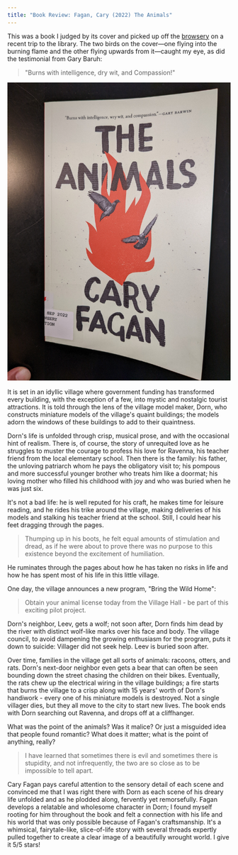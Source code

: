 ```yaml
---
title: "Book Review: Fagan, Cary (2022) The Animals"
---
```


This was a book I judged by its cover and picked up off the [browsery](https://torontopubliclibrary.typepad.com/north-york-central-blog/2012/05/what-is-a-browsery.html#:~:text=You%20may%20wonder%2C%20what%20is,CDs%20and%20DVDs%20and%20magazines.) on a recent trip to the library. The two birds on the cover&mdash;one flying into the burning flame and the other flying upwards from it&mdash;caught my eye, as did the testimonial from Gary Baruh: 

> "Burns with intelligence, dry wit, and Compassion!"
 
![Book Cover of The Animals](../images/the-animals.jpg)


It is set in an idyllic village where government funding has transformed every building, with the exception of a few, into mystic and nostalgic tourist attractions. It is told through the lens of the village model maker, Dorn, who constructs miniature models of the village's quaint buildings; the models adorn the windows of these buildings to add to their quaintness. 

Dorn's life is unfolded through crisp, musical prose, and with the occasional hint of realism. There is, of course, the story of unrequited love as he struggles to muster the courage to profess his love for Ravenna, his teacher friend from the local elementary school. Then there is the family: his father, the unloving patriarch whom he pays the obligatory visit to; his pompous and more successful younger brother who treats him like a doormat; his loving mother who filled his childhood with joy and who was buried when he was just six. 

It's not a bad life: he is well reputed for his craft, he makes time for leisure reading, and he rides his trike around the village, making deliveries of his models and stalking his teacher friend at the school. Still, I could hear his feet dragging through the pages. 

> Thumping up in his boots, he felt equal amounts of stimulation and dread, as if he were about to prove there was no purpose to this existence beyond the excitement of humiliation. 

He ruminates through the pages about how he has taken no risks in life and how he has spent most of his life in this little village. 

One day, the village announces a new program, "Bring the Wild Home": 

> Obtain your animal license today from the Village Hall - be part of this exciting pilot project.

Dorn's neighbor, Leev, gets a wolf; not soon after, Dorn finds him dead by the river with distinct wolf-like marks over his face and body. The village council, to avoid dampening the growing enthusiasm for the program, puts it down to suicide: Villager did not seek help. Leev is buried soon after. 

Over time, families in the village get all sorts of animals: racoons, otters, and rats. Dorn's next-door neighbor even gets a bear that can often be seen bounding down the street chasing the children on their bikes. Eventually, the rats chew up the electrical wiring in the village buildings; a fire starts that burns the village to a crisp along with 15 years' worth of Dorn's handiwork - every one of his miniature models is destroyed. Not a single villager dies, but they all move to the city to start new lives. The book ends with Dorn searching out Ravenna, and drops off at a cliffhanger. 

What was the point of the animals? Was it malice? Or just a misguided idea that people found romantic? What does it matter; what is the point of anything, really? 

> I have learned that sometimes there is evil and sometimes there is stupidity, and not infrequently, the two are so close as to be impossible to tell apart.

Cary Fagan pays careful attention to the sensory detail of each scene and convinced me that I was right there with Dorn as each scene of his dreary life unfolded and as he plodded along, fervently yet remorsefully. Fagan develops a relatable and wholesome character in Dorn; I found myself rooting for him throughout the book and felt a connection with his life and his world that was only possible because of Fagan's craftsmanship. It's a whimsical, fairytale-like, slice-of-life story with several threads expertly pulled together to create a clear image of a beautifully wrought world. I give it 5/5 stars!

